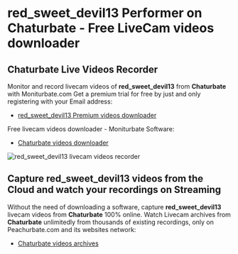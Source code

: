 # red_sweet_devil13 Performer on Chaturbate - Free LiveCam videos downloader

## Chaturbate Live Videos Recorder

Monitor and record livecam videos of **red_sweet_devil13** from **Chaturbate** with Moniturbate.com
Get a premium trial for free by just and only registering with your Email address:
* [red_sweet_devil13 Premium videos downloader](https://moniturbate.com/request-demo-licence-key.html)

Free livecam videos downloader - Moniturbate Software:
* [Chaturbate videos downloader](https://moniturbate.com/moniturbate-download-software.html)

![red_sweet_devil13 livecam videos recorder](https://peachurnet.com/templates/moniturbate-software.png)


## Capture red_sweet_devil13 videos from the Cloud and watch your recordings on Streaming

Without the need of downloading a software, capture **red_sweet_devil13** livecam videos from **Chaturbate** 100% online.
Watch Livecam archives from **Chaturbate** unlimitedly from thousands of existing recordings, only on Peachurbate.com and its websites network:
* [Chaturbate videos archives](https://peachurnet.com/)